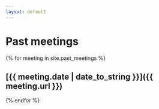```yaml
---
layout: default
---
```

# Past meetings

{% for meeting in site.past_meetings %}
## [{{ meeting.date | date_to_string }}]({{ meeting.url }})
{% endfor %}

